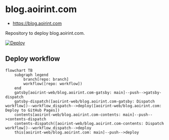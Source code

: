 # blog.aoirint.com

- <https://blog.aoirint.com>

Repository to deploy blog.aoirint.com.

[![Deploy](https://github.com/aoirint-web/blog.aoirint.com/actions/workflows/deploy.yml/badge.svg)](https://github.com/aoirint-web/blog.aoirint.com/actions/workflows/deploy.yml)


## Deploy workflow

```mermaid
flowchart TB
    subgraph legend
        branch[repo: branch]
        workflow([repo: workflow])
    end
    gatsby[aoirint-web/blog.aoirint.com-gatsby: main]--push-->gatsby-dispatch
    gatsby-dispatch([aoirint-web/blog.aoirint.com-gatsby: Dispatch workflow])--workflow_dispatch-->deploy([aoirint-web/blog.aoirint.com: Deploy to GitHub Pages])
    contents[aoirint-web/blog.aoirint.com-contents: main]--push-->contents-dispatch
    contents-dispatch([aoirint-web/blog.aoirint.com-contents: Dispatch workflow])--workflow_dispatch-->deploy
    this[aoirint-web/blog.aoirint.com: main]--push-->deploy
```
